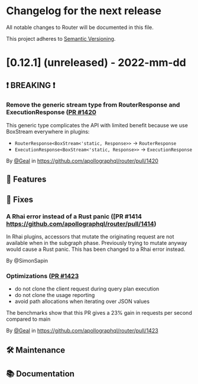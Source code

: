 # Changelog for the next release

All notable changes to Router will be documented in this file.

This project adheres to [Semantic Versioning](https://semver.org/spec/v2.0.0.html).

<!-- <THIS IS AN EXAMPLE, DO NOT REMOVE>

# [x.x.x] (unreleased) - 2022-mm-dd
> Important: X breaking changes below, indicated by **❗ BREAKING ❗**
## ❗ BREAKING ❗
## 🚀 Features
## 🐛 Fixes
## 🛠 Maintenance
## 📚 Documentation

## Example section entry format

### **Headline** ([Issue #ISSUE_NUMBER](https://github.com/apollographql/router/issues/ISSUE_NUMBER))

Description! And a link to a [reference](http://url)

By [@USERNAME](https://github.com/USERNAME) in https://github.com/apollographql/router/pull/PULL_NUMBER
-->

# [0.12.1] (unreleased) - 2022-mm-dd

## ❗ BREAKING ❗

### Remove the generic stream type from RouterResponse and ExecutionResponse ([PR #1420](https://github.com/apollographql/router/pull/1420)

This generic type complicates the API with limited benefit because we use BoxStream everywhere in plugins:
* `RouterResponse<BoxStream<'static, Response>>` -> `RouterResponse`
* `ExecutionResponse<BoxStream<'static, Response>>` -> `ExecutionResponse`

By [@Geal](https://github.com/Geal) in https://github.com/apollographql/router/pull/1420

## 🚀 Features

## 🐛 Fixes

### **A Rhai error instead of a Rust panic** ([PR #1414 https://github.com/apollographql/router/pull/1414)

In Rhai plugins, accessors that mutate the originating request are not available when in the subgraph phase. Previously trying to mutate anyway would cause a Rust panic. This has been changed to a Rhai error instead.

By @SimonSapin

### Optimizations ([PR #1423](https://github.com/apollographql/router/pull/1423)

* do not clone the client request during query plan execution
* do not clone the usage reporting
* avoid path allocations when iterating over JSON values

The benchmarks show that this PR gives a 23% gain in requests per second compared to main

By [@Geal](https://github.com/Geal) in https://github.com/apollographql/router/pull/1423

## 🛠 Maintenance

## 📚 Documentation
